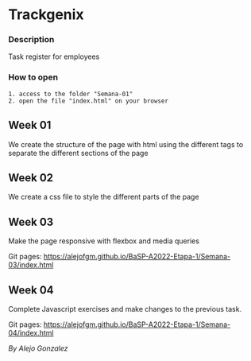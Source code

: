 # Trackgenix

### Description

Task register for employees

### How to open

```
1. access to the folder "Semana-01"
2. open the file "index.html" on your browser
```

## Week 01

We create the structure of the page with html using the different tags to separate the different sections of the page

## Week 02

We create a css file to style the different parts of the page

## Week 03

Make the page responsive with flexbox and media queries

Git pages: https://alejofgm.github.io/BaSP-A2022-Etapa-1/Semana-03/index.html

## Week 04

Complete Javascript exercises and make changes to the previous task.

Git pages: https://alejofgm.github.io/BaSP-A2022-Etapa-1/Semana-04/index.html

_By Alejo Gonzalez_
